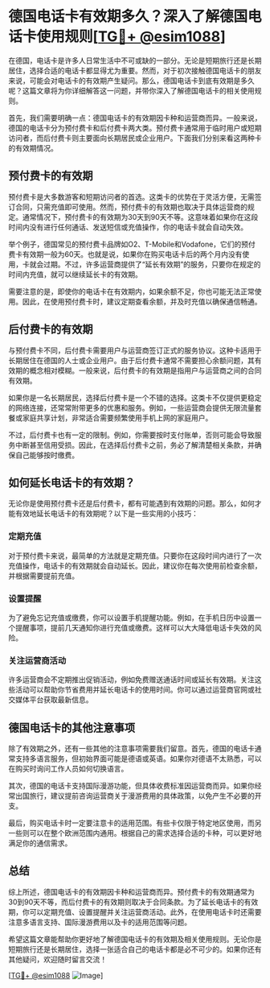 # 德国电话卡有效期多久？深入了解德国电话卡使用规则[[TG💪+ @esim1088](https://t.me/s/esim1088)]

在德国，电话卡是许多人日常生活中不可或缺的一部分。无论是短期旅行还是长期居住，选择合适的电话卡都显得尤为重要。然而，对于初次接触德国电话卡的朋友来说，可能会对电话卡的有效期产生疑问。那么，德国电话卡到底有效期是多久呢？这篇文章将为你详细解答这一问题，并带你深入了解德国电话卡的相关使用规则。

首先，我们需要明确一点：德国电话卡的有效期因卡种和运营商而异。一般来说，德国的电话卡分为预付费卡和后付费卡两大类。预付费卡通常用于临时用户或短期访问者，而后付费卡则主要面向长期居民或企业用户。下面我们分别来看这两种卡的有效期情况。

## 预付费卡的有效期

预付费卡是大多数游客和短期访问者的首选。这类卡的优势在于灵活方便，无需签订合同，只需充值即可使用。然而，预付费卡的有效期也取决于具体运营商的规定。通常情况下，预付费卡的有效期为30天到90天不等。这意味着如果你在这段时间内没有进行任何通话、发送短信或充值操作，你的电话卡就会自动失效。

举个例子，德国常见的预付费卡品牌如O2、T-Mobile和Vodafone，它们的预付费卡有效期一般为60天。也就是说，如果你在购买电话卡后的两个月内没有使用，卡就会过期。不过，许多运营商提供了“延长有效期”的服务，只要你在规定的时间内充值，就可以继续延长卡的有效期。

需要注意的是，即使你的电话卡在有效期内，如果余额不足，你也可能无法正常使用。因此，在使用预付费卡时，建议定期查看余额，并及时充值以确保通信畅通。

## 后付费卡的有效期

与预付费卡不同，后付费卡需要用户与运营商签订正式的服务协议。这种卡适用于长期居住在德国的人士或企业用户。由于后付费卡通常不需要担心余额问题，其有效期的概念相对模糊。一般来说，后付费卡的有效期是指用户与运营商之间的合同有效期。

如果你是一名长期居民，选择后付费卡是一个不错的选择。这类卡不仅提供更稳定的网络连接，还常常附带更多的优惠和服务。例如，一些运营商会提供无限流量套餐或家庭共享计划，非常适合需要频繁使用手机上网的家庭用户。

不过，后付费卡也有一定的限制。例如，你需要按时支付账单，否则可能会导致服务中断甚至信用受损。因此，在选择后付费卡之前，务必了解清楚相关条款，并确保自己能够按时缴费。

## 如何延长电话卡的有效期？

无论你是使用预付费卡还是后付费卡，都有可能遇到有效期的问题。那么，如何才能有效地延长电话卡的有效期呢？以下是一些实用的小技巧：

### 定期充值

对于预付费卡来说，最简单的方法就是定期充值。只要你在这段时间内进行了一次充值操作，电话卡的有效期就会自动延长。因此，建议你在每次使用前检查余额，并根据需要提前充值。

### 设置提醒

为了避免忘记充值或缴费，你可以设置手机提醒功能。例如，在手机日历中设置一个提醒事项，提前几天通知你进行充值或缴费。这样可以大大降低电话卡失效的风险。

### 关注运营商活动

许多运营商会不定期推出促销活动，例如免费赠送通话时间或延长有效期。关注这些活动可以帮助你节省费用并延长电话卡的使用时间。你可以通过运营商官网或社交媒体平台获取最新信息。

## 德国电话卡的其他注意事项

除了有效期之外，还有一些其他的注意事项需要我们留意。首先，德国的电话卡通常支持多语言服务，但初始界面可能是德语或英语。如果你对德语不太熟悉，可以在购买时询问工作人员如何切换语言。

其次，德国的电话卡支持国际漫游功能，但具体收费标准因运营商而异。如果你经常出国旅行，建议提前咨询运营商关于漫游费用的具体政策，以免产生不必要的开支。

最后，购买电话卡时一定要注意卡的适用范围。有些卡仅限于特定地区使用，而另一些则可以在整个欧洲范围内通用。根据自己的需求选择合适的卡种，可以更好地满足你的通信需求。

## 总结

综上所述，德国电话卡的有效期因卡种和运营商而异。预付费卡的有效期通常为30到90天不等，而后付费卡的有效期则取决于合同条款。为了延长电话卡的有效期，你可以定期充值、设置提醒并关注运营商活动。此外，在使用电话卡时还需要注意多语言支持、国际漫游费用以及卡的适用范围等问题。

希望这篇文章能帮助你更好地了解德国电话卡的有效期及相关使用规则。无论你是短期旅行还是长期居住，选择一张适合自己的电话卡都是必不可少的。如果你还有其他疑问，欢迎随时留言交流！

[[TG💪+ @esim1088](https://t.me/s/esim1088) ![Image](https://i.postimg.cc/4NQfJmqS/Snipaste-2025-05-13-00-14-12.png)]